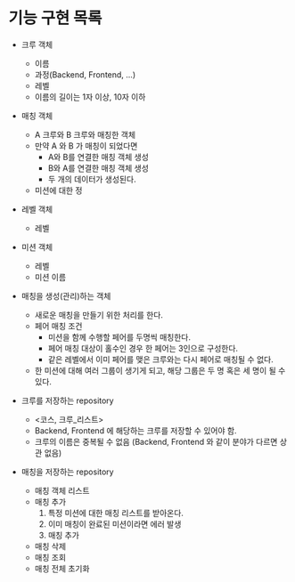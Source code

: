 # 기능 구현 목록

- 크루 객체
    - 이름
    - 과정(Backend, Frontend, ...)
    - 레벨
    - 이름의 길이는 1자 이상, 10자 이하
- 매칭 객체
    - A 크루와 B 크루와 매칭한 객체
    - 만약 A 와 B 가 매칭이 되었다면
        - A와 B를 연결한 매칭 객체 생성
        - B와 A를 연결한 매칭 객체 생성
        - 두 개의 데이터가 생성된다.
    - 미션에 대한 정
- 레벨 객체
    - 레벨
- 미션 객체
    - 레벨
    - 미션 이름
- 매칭을 생성(관리)하는 객체
    - 새로운 매칭을 만들기 위한 처리를 한다.
    - 페어 매칭 조건
        - 미션을 함께 수행할 페어를 두명씩 매칭한다.
        - 페어 매칭 대상이 홀수인 경우 한 페어는 3인으로 구성한다.
        - 같은 레벨에서 이미 페어를 맺은 크루와는 다시 페어로 매칭될 수 없다.
    - 한 미션에 대해 여러 그룹이 생기게 되고, 해당 그룹은 두 명 혹은 세 명이 될 수 있다.

- 크루를 저장하는 repository
    - <코스, 크루_리스트>
    - Backend, Frontend 에 해당하는 크루를 저장할 수 있어야 함.
    - 크루의 이름은 중복될 수 없음 (Backend, Frontend 와 같이 분야가 다르면 상관 없음)
- 매칭을 저장하는 repository
    - 매칭 객체 리스트
    - 매칭 추가
        1. 특정 미션에 대한 매칭 리스트를 받아온다.
        2. 이미 매칭이 완료된 미션이라면 에러 발생
        3. 매칭 추가
    - 매칭 삭제
    - 매칭 조회
    - 매칭 전체 초기화